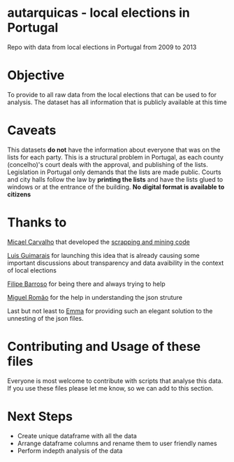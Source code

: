 # autarquicas - local elections in Portugal 
Repo with data from local elections in Portugal from 2009 to 2013

# Objective

To provide to all raw data from the local elections that can be used to for analysis. The dataset has all information that is publicly available at this time

# Caveats

This datasets **do not** have the information about everyone that was on the lists for each party. This is a structural problem in Portugal, as each county (concelho)'s court deals with the approval, and publishing of the lists. Legislation in Portugal only demands that the lists are made public. Courts and city halls follow the law by **printing the lists** and have the lists glued to windows or at the entrance of the building. **No digital format is available to citizens**

# Thanks to

[Micael Carvalho](https://github.com/MicaelMCarvalho) that developed the [scrapping and mining code](https://github.com/MicaelMCarvalho/autarquicasportugaldata)

[Luis Guimarais](https://github.com/guimarais) for launching this idea that is already causing some important discussions about transparency and data avaibility in the context of local elections 

[Filipe Barroso](https://github.com/OldMetalmind) for being there and always trying to help

[Miguel Romão](https://github.com/romanovzky) for the help in understanding the json struture 

Last but not least to [Emma](https://stackoverflow.com/users/2956135/emma?tab=profile) for providing such an elegant solution to the unnesting of the json files. 


# Contributing and Usage of these files

Everyone is most welcome to contribute with scripts that analyse this data. If you use these files please let me know, so we can add to this section. 

# Next Steps 

- Create unique dataframe with all the data 
- Arrange dataframe columns and rename them to user friendly names
- Perform indepth analysis of the data 

